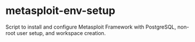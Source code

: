 # metasploit-env-setup
Script to install and configure Metasploit Framework with PostgreSQL, non-root user setup, and workspace creation.
